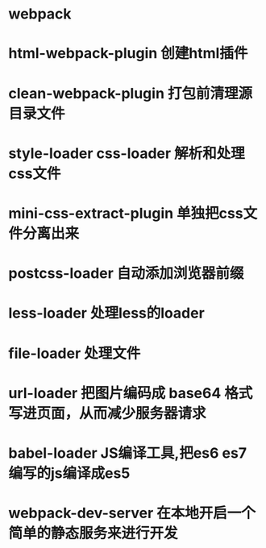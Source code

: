 # webpack

# html-webpack-plugin 创建html插件

# clean-webpack-plugin 打包前清理源目录文件

# style-loader css-loader 解析和处理css文件

# mini-css-extract-plugin 单独把css文件分离出来

# postcss-loader 自动添加浏览器前缀

# less-loader 处理less的loader

# file-loader 处理文件

# url-loader 把图片编码成 base64 格式写进页面，从而减少服务器请求

# babel-loader JS编译工具,把es6 es7 编写的js编译成es5

# webpack-dev-server 在本地开启一个简单的静态服务来进行开发
